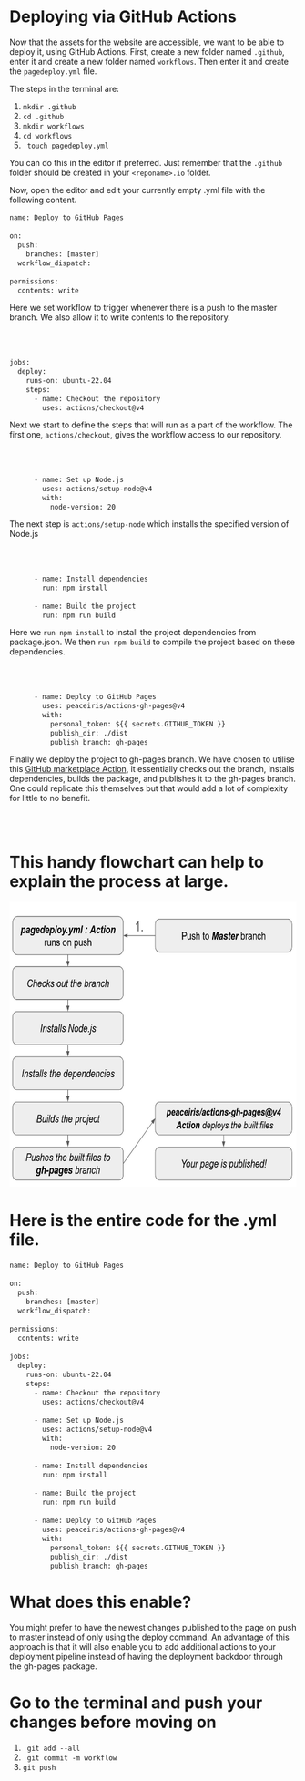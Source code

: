 # Deploying via GitHub Actions

Now that the assets for the website are accessible, we want to be able to deploy it, using GitHub Actions. First, create a new folder named `.github`, enter it and create a new folder named `workflows`. Then enter it and create the `pagedeploy.yml` file. 

The steps in the terminal are:

1. ` mkdir .github `
2. ` cd .github `
3. ` mkdir workflows `
4. ` cd workflows `
5. ` touch pagedeploy.yml`

You can do this in the editor if preferred. Just remember that the  `.github` folder should be created in your `<reponame>.io` folder.

Now, open the editor and edit your currently empty .yml file with the following content. 
```
name: Deploy to GitHub Pages

on:
  push:
    branches: [master] 
  workflow_dispatch: 

permissions:
  contents: write
```

Here we set workflow to trigger whenever there is a push to the master branch. 
We also allow it to write contents to the repository.  

<br>
<br>



```
jobs:
  deploy:
    runs-on: ubuntu-22.04
    steps:
      - name: Checkout the repository
        uses: actions/checkout@v4
```

Next we start to define the steps that will run as a part of the workflow. 
The first one, `actions/checkout`, gives the workflow access to our repository.      

<br>
<br>


```
      - name: Set up Node.js
        uses: actions/setup-node@v4
        with:
          node-version: 20
```

The next step is `actions/setup-node` which installs the specified version of Node.js  

<br>
<br>

```
      - name: Install dependencies
        run: npm install

      - name: Build the project
        run: npm run build
```

Here we `run npm install` to install the project dependencies from package.json.
We then `run npm build` to compile the project based on these dependencies.  

<br>
<br>


```
      - name: Deploy to GitHub Pages
        uses: peaceiris/actions-gh-pages@v4
        with:
          personal_token: ${{ secrets.GITHUB_TOKEN }}
          publish_dir: ./dist
          publish_branch: gh-pages
```
Finally we deploy the project to gh-pages branch. We have chosen to utilise this [GitHub marketplace Action](https://github.com/marketplace/actions/github-pages-action), it essentially checks out the branch, installs dependencies, builds the package, and publishes it to the gh-pages branch. One could replicate this themselves but that would add a lot of complexity for little to no benefit.  

<br>
<br>

# This handy flowchart can help to explain the process at large.
<img src="../assets/Actionchart.jpg" height="500">


# Here is the entire code for the .yml file. 

```
name: Deploy to GitHub Pages

on:
  push:
    branches: [master] 
  workflow_dispatch: 

permissions:
  contents: write

jobs:
  deploy:
    runs-on: ubuntu-22.04
    steps:
      - name: Checkout the repository
        uses: actions/checkout@v4

      - name: Set up Node.js
        uses: actions/setup-node@v4
        with:
          node-version: 20

      - name: Install dependencies
        run: npm install

      - name: Build the project
        run: npm run build

      - name: Deploy to GitHub Pages
        uses: peaceiris/actions-gh-pages@v4
        with:
          personal_token: ${{ secrets.GITHUB_TOKEN }}
          publish_dir: ./dist
          publish_branch: gh-pages
```

# What does this enable?
You might prefer to have the newest changes published to the page on push to master instead of only using the deploy command. An advantage of this approach is that it will also enable you to add additional actions to your deployment pipeline instead of having the deployment backdoor through the gh-pages package.

# Go to the terminal and push your changes before moving on
1. ` git add --all`
2. ` git commit -m workflow`
3. ` git push `